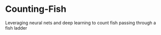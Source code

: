 # Counting-Fish
Leveraging neural nets and deep learning to count fish passing through a fish ladder

